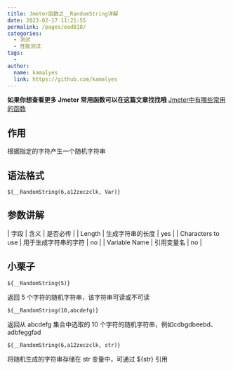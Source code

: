 ```yaml
---
title: Jmeter函数之__RandomString详解
date: 2023-02-17 11:21:55
permalink: /pages/ead818/
categories:
  - 测试
  - 性能测试
tags:
  - 
author: 
  name: kamalyes
  link: https://github.com/kamalyes
---
```

**如果你想查看更多 Jmeter 常用函数可以在这篇文章找找哦**
[Jmeter中有哪些常用的函数](./01.Jmeter中有哪些常用的函数.md)

作用
--

根据指定的字符产生一个随机字符串

语法格式
----

```
${__RandomString(6,a12zeczclk, Var)}
```

参数讲解
----

| 字段 | 含义 | 是否必传 |
| Length | 生成字符串的长度 | yes |
| Characters to use | 用于生成字符串的字符 | no |
| Variable Name | 引用变量名 | no |

小栗子
---

```
${__RandomString(5)}
```

返回 5 个字符的随机字符串，该字符串可读或不可读

```
${__RandomString(10,abcdefg)}
```

返回从 abcdefg 集合中选取的 10 个字符的随机字符串，例如cdbgdbeebd、adbfeggfad

```
${__RandomString(6,a12zeczclk, str)}
```

将随机生成的字符串存储在 str 变量中，可通过 ${str} 引用
